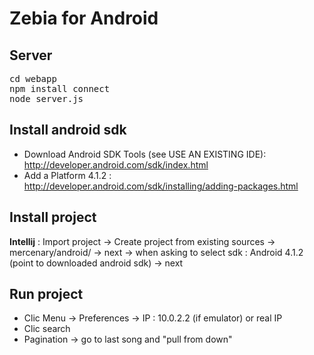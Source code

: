 Zebia for Android
=================

Server
------
<pre>
cd webapp 
npm install connect
node server.js
</pre>

Install android sdk
-------
- Download Android SDK Tools (see USE AN EXISTING IDE): http://developer.android.com/sdk/index.html
- Add a Platform 4.1.2 : http://developer.android.com/sdk/installing/adding-packages.html

Install project
-------
**Intellij** : Import project -> Create project from existing sources -> mercenary/android/  -> next -> when asking to select sdk : Android 4.1.2 (point to downloaded android sdk) -> next

Run project
-------
- Clic Menu -> Preferences -> IP : 10.0.2.2 (if emulator) or real IP
- Clic search
- Pagination -> go to last song and "pull from down"
